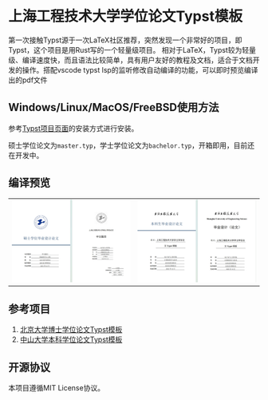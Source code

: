 # 上海工程技术大学学位论文Typst模板

第一次接触Typst源于一次LaTeX社区推荐，突然发现一个非常好的项目，即Typst，这个项目是用Rust写的一个轻量级项目。
相对于LaTeX，Typst较为轻量级、编译速度快，而且语法比较简单，具有用户友好的教程及文档，适合于文档开发的操作。搭配vscode typst lsp的监听修改自动编译的功能，可以即时预览编译出的pdf文件

## Windows/Linux/MacOS/FreeBSD使用方法

参考[Typst项目页面](https://github.com/typst/typst)的安装方式进行安装。

硕士学位论文为`master.typ`，学士学位论文为`bachelor.typ`，开箱即用，目前还在开发中。

## 编译预览
<table>
  <tr>
    <td><img src="imgs/master.jpg"></td>
    <td><img src="imgs/bachelor.jpg"></td>
  </tr>
</table>

## 参考项目

1. [北京大学博士学位论文Typst模板](https://github.com/lucifer1004/pkuthss-typst)
2. [中山大学本科学位论文Typst模板](https://github.com/howardlau1999/sysu-thesis-typst)

## 开源协议

本项目遵循MIT License协议。

